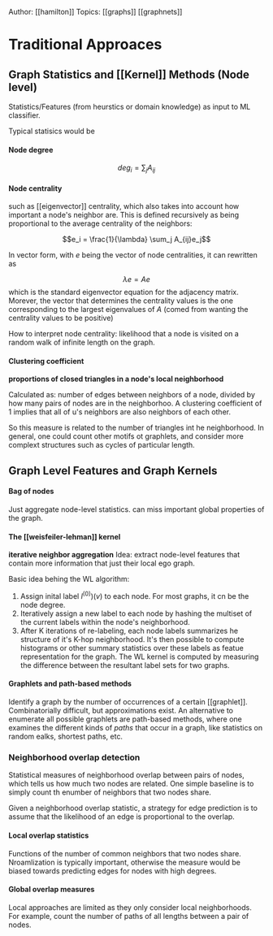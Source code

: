Author: [[hamilton]]
Topics: [[graphs]] [[graphnets]]

# Traditional Approaces

## Graph Statistics and [[Kernel]] Methods (Node level)

Statistics/Features (from heurstics or domain knowledge) as input to ML classifier.

Typical statisics would be

#### Node degree 
$$deg_i = \sum_j A_{ij}$$

#### Node centrality 

such as [[eigenvector]] centrality, which also takes into account how important a node's neighbor are. This is defined recursively as being proportional to the average centrality of the neighbors:

$$e_i = \frac{1}{\lambda} \sum_j A_{ij}e_j$$

In vector form, with $e$ being the vector of node centralities, it can rewritten as

$$\lambda e = Ae$$ 
which is the standard eigenvector equation for the adjacency matrix. Morever, the vector that determines the centrality values is the one corresponding to the largest eigenvalues of $A$ (comed from wanting the centrality values to be positive)

How to interpret node centrality: likelihood that a node is visited on a random walk of infinite length on the graph.

#### Clustering coefficient

**proportions of closed triangles in a node's local neighborhood**

Calculated as: number of edges between neighbors of a node, divided by how many pairs of nodes are in the neighborhoo. A clustering coefficient of 1 implies that all of u's neighbors are also neighbors of each other.

So this measure is related to the number of triangles int he neighborhood. In general, one could count other motifs ot graphlets, and consider more complext structures such as cycles of particular length.


## Graph Level Features and Graph Kernels

#### Bag of nodes

Just aggregate node-level statistics. can miss important global properties of the graph.

#### The [[weisfeiler-lehman]] kernel

**iterative neighbor aggregation**
Idea: extract node-level features that contain more information that just their local ego graph.

Basic idea behing the WL algorithm:

1. Assign inital label $l^{(0)})(v)$ to each node. For most graphs, it cn be the node degree.
2. Iteratively assign a new label to each node by hashing the multiset of the current labels within the node's neighborhood.
3. After K iterations of re-labeling, each node labels summarizes he structure of it's K-hop neighborhood. It's then possible to compute histograms or other summary statistics over these labels as featue representation for the graph. The WL kernel is computed by measuring the difference between the resultant label sets for two graphs.


#### Graphlets and path-based methods

Identify a graph by the number of occurrences of a certain [[graphlet]]. Combinatorially difficult, but approximations exist. An alternative to enumerate all possible graphlets are path-based methods, where one examines the different kinds of *paths* that occur in a graph, like statistics on random ealks, shortest paths, etc.

### Neighborhood overlap detection

Statistical measures of neighborhood overlap between pairs of nodes, which tells us how much two nodes are related. One simple baseline is to simply count th enumber of neighbors that two nodes share.

Given a neighborhood overlap statistic, a strategy for edge prediction is to assume that the likelihood of an edge is proportional to the overlap.


#### Local overlap statistics

Functions of the number of common neighbors that two nodes share. Nroamlization is typically important, otherwise the measure would be biased towards predicting edges for nodes with high degrees.


#### Global overlap measures

Local approaches are limited as they only consider local neighborhoods. For example, count the number of paths of all lengths between a pair of nodes.